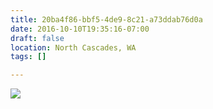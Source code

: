 ```yaml
---
title: 20ba4f86-bbf5-4de9-8c21-a73ddab76d0a
date: 2016-10-10T19:35:16-07:00
draft: false
location: North Cascades, WA
tags: []

---
```




![](https://d17enza3bfujl8.cloudfront.net/20161009_01_36.jpg)


